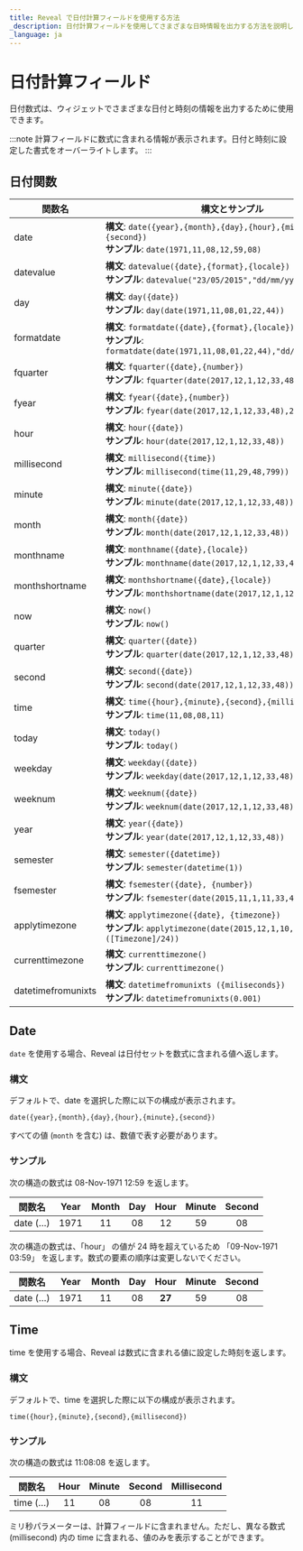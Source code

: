 ```yaml
---
title: Reveal で日付計算フィールドを使用する方法
_description: 日付計算フィールドを使用してさまざまな日時情報を出力する方法を説明します。
_language: ja
---
```


# 日付計算フィールド

日付数式は、ウィジェットでさまざまな日付と時刻の情報を出力するために使用できます。

:::note
計算フィールドに数式に含まれる情報が表示されます。日付と時刻に設定した書式をオーバーライトします。
:::

## 日付関数

| 関数名 | 構文とサンプル |
|---------------|-------------------|
| date | **構文**: `date({year},{month},{day},{hour},{minute},{second})`<br />**サンプル**: `date(1971,11,08,12,59,08)` |
| datevalue | **構文**: `datevalue({date},{format},{locale})`<br />**サンプル**: `datevalue("23/05/2015","dd/mm/yyyy","en")` |
| day | **構文**: `day({date})`<br />**サンプル**: `day(date(1971,11,08,01,22,44))` |
| formatdate | **構文**: `formatdate({date},{format},{locale})`<br />**サンプル**: `formatdate(date(1971,11,08,01,22,44),"dd/mm/yyyy","en")` |
| fquarter | **構文**: `fquarter({date},{number})`<br />**サンプル**: `fquarter(date(2017,12,1,12,33,48),4)` |
| fyear | **構文**: `fyear({date},{number})`<br />**サンプル**: `fyear(date(2017,12,1,12,33,48),2)` |
| hour | **構文**: `hour({date})`<br />**サンプル**: `hour(date(2017,12,1,12,33,48))` |
| millisecond | **構文**: `millisecond({time})`<br />**サンプル**: `millisecond(time(11,29,48,799))` |
| minute | **構文**: `minute({date})`<br />**サンプル**: `minute(date(2017,12,1,12,33,48))` |
| month | **構文**: `month({date})`<br />**サンプル**: `month(date(2017,12,1,12,33,48))` |
| monthname | **構文**: `monthname({date},{locale})`<br />**サンプル**: `monthname(date(2017,12,1,12,33,48),"en")` |
| monthshortname | **構文**: `monthshortname({date},{locale})`<br />**サンプル**: `monthshortname(date(2017,12,1,12,33,48),"en")` |
| now | **構文**: `now()`<br />**サンプル**: `now()` |
| quarter | **構文**: `quarter({date})`<br />**サンプル**: `quarter(date(2017,12,1,12,33,48))` |
| second | **構文**: `second({date})`<br />**サンプル**: `second(date(2017,12,1,12,33,48))` |
| time | **構文**: `time({hour},{minute},{second},{millisecond})`<br />**サンプル**: `time(11,08,08,11)` |
| today | **構文**: `today()`<br />**サンプル**: `today()` |
| weekday | **構文**: `weekday({date})`<br />**サンプル**: `weekday(date(2017,12,1,12,33,48))` |
| weeknum | **構文**: `weeknum({date})`<br />**サンプル**: `weeknum(date(2017,12,1,12,33,48))` |
| year | **構文**: `year({date})`<br />**サンプル**: `year(date(2017,12,1,12,33,48))` |
| semester | **構文**: `semester({datetime})`<br />**サンプル**: `semester(datetime(1))` |
| fsemester | **構文**: `fsemester({date}, {number})`<br />**サンプル**: `fsemester(date(2015,11,1,11,33,48),1)` |
| applytimezone | **構文**: `applytimezone({date}, {timezone})`<br />**サンプル**: `applytimezone(date(2015,12,1,10,33,38), ([Timezone]/24))` |
| currenttimezone | **構文**: `currenttimezone()`<br />**サンプル**: `currenttimezone()` |
| datetimefromunixts | **構文**: `datetimefromunixts ({miliseconds})`<br />**サンプル**: `datetimefromunixts(0.001)` |



## Date

`date` を使用する場合、Reveal は日付セットを数式に含まれる値へ返します。

### 構文

デフォルトで、date を選択した際に以下の構成が表示されます。

`date({year},{month},{day},{hour},{minute},{second})`

すべての値 (`month` を含む) は、数値で表す必要があります。

### サンプル

次の構造の数式は 08-Nov-1971 12:59 を返します。

| 関数名 | Year | Month | Day | Hour | Minute | Second |
| :-----------: | :--: | :---: | :-: | :--: | :----: | :----: |
| date (…​)      | 1971 | 11    | 08  | 12   | 59     | 08     |

次の構造の数式は、「hour」 の値が 24 時を超えているため 「09-Nov-1971 03:59」 を返します。数式の要素の順序は変更しないでください。

| 関数名 | Year | Month | Day | Hour   | Minute | Second |
| :-----------: | :--: | :---: | :-: | :----: | :----: | :----: |
| date (…​)      | 1971 | 11    | 08  | **27** | 59     | 08     |


## Time

time を使用する場合、Reveal は数式に含まれる値に設定した時刻を返します。

### 構文

デフォルトで、time を選択した際に以下の構成が表示されます。

`time({hour},{minute},{second},{millisecond})`

### サンプル

次の構造の数式は 11:08:08 を返します。

| 関数名 | Hour | Minute | Second | Millisecond |
| :-----------: | :--: | :----: | :----: | :---------: |
| time (…​)      | 11   | 08     | 08     | 11          |

ミリ秒パラメーターは、計算フィールドに含まれません。ただし、異なる数式 (millisecond) 内の time に含まれる、値のみを表示することができます。
